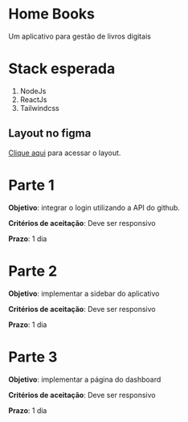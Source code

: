 # Home Books
Um aplicativo para gestão de livros digitais

# Stack esperada
1. NodeJs
2. ReactJs
3. Tailwindcss

## Layout no figma
[Clique aqui](https://www.figma.com/file/SScb4HxPGxcwhKN6p1Ur2S/Home-Books?type=design&node-id=0%3A1&mode=design&t=VLVxHQjCbNrR9RRD-1) para acessar o layout.

# Parte 1

**Objetivo**: integrar o login utilizando a API do github.

**Critérios de aceitação**: Deve ser responsivo

**Prazo**: 1 dia

# Parte 2
**Objetivo**: implementar a sidebar do aplicativo

**Critérios de aceitação**: Deve ser responsivo

**Prazo**: 1 dia

# Parte 3
**Objetivo**: implementar a página do dashboard

**Critérios de aceitação**: Deve ser responsivo

**Prazo**: 1 dia
